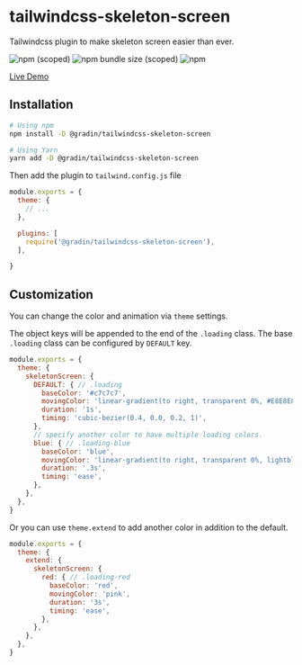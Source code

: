 # tailwindcss-skeleton-screen

Tailwindcss plugin to make skeleton screen easier than ever.

![npm (scoped)](https://img.shields.io/npm/v/@gradin/tailwindcss-skeleton-screen)
![npm bundle size (scoped)](https://img.shields.io/bundlephobia/min/@gradin/tailwindcss-skeleton-screen)
![npm](https://img.shields.io/npm/dw/@gradin/tailwindcss-skeleton-screen)

[Live Demo](https://play.tailwindcss.com/dcAoaNpFYu)

## Installation

```sh
# Using npm
npm install -D @gradin/tailwindcss-skeleton-screen

# Using Yarn
yarn add -D @gradin/tailwindcss-skeleton-screen
```

Then add the plugin to `tailwind.config.js` file

```js
module.exports = {
  theme: {
    // ...
  },

  plugins: [
    require('@gradin/tailwindcss-skeleton-screen'),
  ],

}
```

## Customization

You can change the color and animation via `theme` settings.

The object keys will be appended to the end of the `.loading` class.
The base `.loading` class can be configured by `DEFAULT` key.

```js
module.exports = {
  theme: {
    skeletonScreen: {
      DEFAULT: { // .loading
        baseColor: '#c7c7c7',
        movingColor: 'linear-gradient(to right, transparent 0%, #E8E8E8 50%, transparent 100%)',
        duration: '1s',
        timing: 'cubic-bezier(0.4, 0.0, 0.2, 1)',
      },
      // specify another color to have multiple loading colors.
      blue: { // .loading-blue
        baseColor: 'blue',
        movingColor: 'linear-gradient(to right, transparent 0%, lightblue 50%, transparent 100%)',
        duration: '.3s',
        timing: 'ease',
      },
    },
  },
}
```

Or you can use `theme.extend` to add another color in addition to the default.

```js
module.exports = {
  theme: {
    extend: {
      skeletonScreen: {
        red: { // .loading-red
          baseColor: 'red',
          movingColor: 'pink',
          duration: '3s',
          timing: 'ease',
        },
      },
    },
  },
}
```